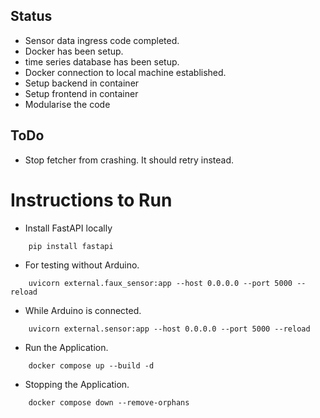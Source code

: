 ## Status

- Sensor data ingress code completed.
- Docker has been setup.
- time series database has been setup.
- Docker connection to local machine established.
- Setup backend in container
- Setup frontend in container
- Modularise the code

## ToDo

- Stop fetcher from crashing. It should retry instead.

# Instructions to Run
- Install FastAPI locally
```
    pip install fastapi
```
- For testing without Arduino.

```
    uvicorn external.faux_sensor:app --host 0.0.0.0 --port 5000 --reload
```

- While Arduino is connected.

```
    uvicorn external.sensor:app --host 0.0.0.0 --port 5000 --reload
```

- Run the Application.

```
    docker compose up --build -d
```

- Stopping the Application.

```
    docker compose down --remove-orphans
```
